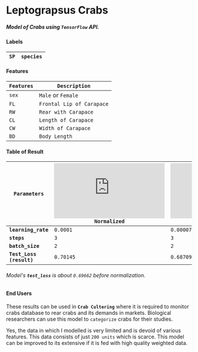 # Leptograpsus Crabs

##### Model of Crabs using `TensorFlow` API.

#### Labels
| __`SP`__ | __`species`__ |
| -- | -- |

#### Features
| __`Features`__ | __`Description`__ |
| --- | --- |
| `sex` | `Male` or `Female` |
| `FL` | `Frontal Lip of Carapace` |
| `RW` | `Rear with Carapace` |
| `CL` | `Length of Carapace`
| `CW` | `Width of Carapace`
| `BD` | `Body Length`

#### Table of Result

| `Parameters` | ![equation](http://latex.codecogs.com/gif.latex?log) `Normalized` | ![equation](http://latex.codecogs.com/gif.latex?Z-score) `Normalized` |
| --- | --- | --- |
| __`learning_rate`__ | `0.0001` | `0.00007` |
| __`steps`__ | `3` | `3` |
| __`batch_size`__ | `2` | `2` |
| __`Test_Loss (result)`__ | `0.70145` | `0.68709` |

###### Model's __`test_loss`__ is about `0.69662` before normalization.

#### End Users

These results can be used in __`Crab Cultering`__ where it is required to monitor crabs database to rear crabs and its demands in markets. Biological researchers can use this model to `categorize` crabs for their studies.

Yes, the data in which I modelled is very limited and is devoid of various features. This data consists of just `200 units` which is scarce. This model can be improved to its extensive if it is fed with high quality weighted data.
